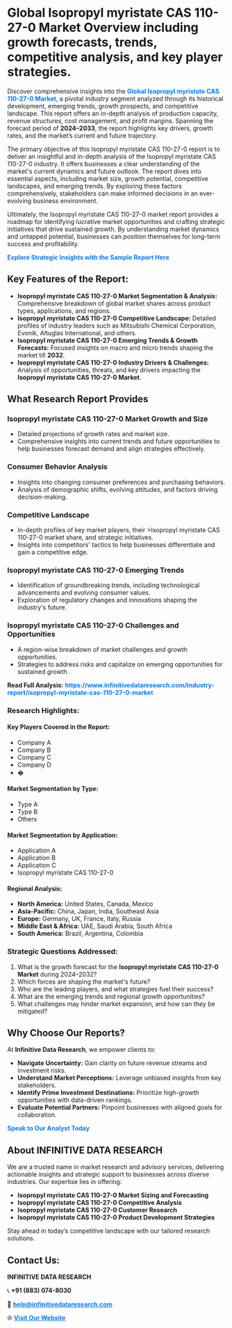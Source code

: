 <h1>Global Isopropyl myristate CAS 110-27-0 Market Overview including growth forecasts, trends, competitive analysis, and key player strategies.</h1>
<p>
Discover comprehensive insights into the 
<a href="https://www.infinitivedataresearch.com/industry-report/isopropyl-myristate-cas-110-27-0-market" rel="dofollow" style="color: #007BFF; text-decoration: none;"><strong>Global Isopropyl myristate CAS 110-27-0 Market</strong></a>, a pivotal industry segment analyzed through its historical development, emerging trends, growth prospects, and competitive landscape. This report offers an in-depth analysis of production capacity, revenue structures, cost management, and profit margins. Spanning the forecast period of <strong>2024–2033</strong>, the report highlights key drivers, growth rates, and the market’s current and future trajectory.
</p>
<p>
The primary objective of this Isopropyl myristate CAS 110-27-0 report is to deliver an insightful and in-depth analysis of the Isopropyl myristate CAS 110-27-0 industry. It offers businesses a clear understanding of the market's current dynamics and future outlook. The report dives into essential aspects, including market size, growth potential, competitive landscapes, and emerging trends. By exploring these factors comprehensively, stakeholders can make informed decisions in an ever-evolving business environment.
</p>
<p>
Ultimately, the Isopropyl myristate CAS 110-27-0 market report provides a roadmap for identifying lucrative market opportunities and crafting strategic initiatives that drive sustained growth. By understanding market dynamics and untapped potential, businesses can position themselves for long-term success and profitability.
</p>
<p>
<a href="https://www.infinitivedataresearch.com/request-sample/reportId=103223" style="color: #007BFF; text-decoration: none;"><strong>Explore Strategic Insights with the Sample Report Here</strong></a>
</p>

<h2>Key Features of the Report:</h2>
<ul>
<li><strong>Isopropyl myristate CAS 110-27-0 Market Segmentation & Analysis:</strong> Comprehensive breakdown of global market shares across product types, applications, and regions.</li>
<li><strong>Isopropyl myristate CAS 110-27-0 Competitive Landscape:</strong> Detailed profiles of industry leaders such as Mitsubishi Chemical Corporation, Evonik, Altuglas International, and others.</li>
<li><strong>Isopropyl myristate CAS 110-27-0 Emerging Trends & Growth Forecasts:</strong> Focused insights on macro and micro trends shaping the market till <strong>2032</strong>.</li>
<li><strong>Isopropyl myristate CAS 110-27-0 Industry Drivers & Challenges:</strong> Analysis of opportunities, threats, and key drivers impacting the <strong>Isopropyl myristate CAS 110-27-0 Market</strong>.</li>
</ul>

<h2>What Research Report Provides</h2>
<h3>Isopropyl myristate CAS 110-27-0 Market Growth and Size</h3>
<ul>
<li>Detailed projections of growth rates and market size.</li>
<li>Comprehensive insights into current trends and future opportunities to help businesses forecast demand and align strategies effectively.</li>
</ul>

<h3>Consumer Behavior Analysis</h3>
<ul>
<li>Insights into changing consumer preferences and purchasing behaviors.</li>
<li>Analysis of demographic shifts, evolving attitudes, and factors driving decision-making.</li>
</ul>

<h3>Competitive Landscape</h3>
<ul>
<li>In-depth profiles of key market players, their >Isopropyl myristate CAS 110-27-0 market share, and strategic initiatives.</li>
<li>Insights into competitors' tactics to help businesses differentiate and gain a competitive edge.</li>
</ul>

<h3>Isopropyl myristate CAS 110-27-0 Emerging Trends</h3>
<ul>
<li>Identification of groundbreaking trends, including technological advancements and evolving consumer values.</li>
<li>Exploration of regulatory changes and innovations shaping the industry's future.</li>
</ul>

<h3>Isopropyl myristate CAS 110-27-0 Challenges and Opportunities</h3>
<ul>
<li>A region-wise breakdown of market challenges and growth opportunities.</li>
<li>Strategies to address risks and capitalize on emerging opportunities for sustained growth.</li>
</ul>
<p><strong>Read Full Analysis:</strong> <a href="https://www.infinitivedataresearch.com/industry-report/isopropyl-myristate-cas-110-27-0-market" rel="dofollow" style="color: #007BFF; text-decoration: none;"><strong>https://www.infinitivedataresearch.com/industry-report/isopropyl-myristate-cas-110-27-0-market</strong></a></p>
<h3>Research Highlights:</h3>
<h4>Key Players Covered in the Report:</h4>
<ul><li>Company A</li><li>Company B</li><li>Company C</li><li>Company D</li><li>�</li></ul>
<h4>Market Segmentation by Type:</h4>
<ul><li>Type A</li><li>Type B</li><li>Others</li></ul>
<h4>Market Segmentation by Application:</h4>
<ul><li>Application A</li><li>Application B</li><li>Application C</li><li>Isopropyl myristate CAS 110-27-0</li></ul>

<h4>Regional Analysis:</h4>
<ul>
<li><strong>North America:</strong> United States, Canada, Mexico</li>
<li><strong>Asia-Pacific:</strong> China, Japan, India, Southeast Asia</li>
<li><strong>Europe:</strong> Germany, UK, France, Italy, Russia</li>
<li><strong>Middle East & Africa:</strong> UAE, Saudi Arabia, South Africa</li>
<li><strong>South America:</strong> Brazil, Argentina, Colombia</li>
</ul>

<h3>Strategic Questions Addressed:</h3>
<ol>
<li>What is the growth forecast for the <strong>Isopropyl myristate CAS 110-27-0 Market</strong> during 2024–2032?</li>
<li>Which forces are shaping the market's future?</li>
<li>Who are the leading players, and what strategies fuel their success?</li>
<li>What are the emerging trends and regional growth opportunities?</li>
<li>What challenges may hinder market expansion, and how can they be mitigated?</li>
</ol>

<h2>Why Choose Our Reports?</h2>
<p>At <strong>Infinitive Data Research</strong>, we empower clients to:</p>
<ul>
<li><strong>Navigate Uncertainty:</strong> Gain clarity on future revenue streams and investment risks.</li>
<li><strong>Understand Market Perceptions:</strong> Leverage unbiased insights from key stakeholders.</li>
<li><strong>Identify Prime Investment Destinations:</strong> Prioritize high-growth opportunities with data-driven rankings.</li>
<li><strong>Evaluate Potential Partners:</strong> Pinpoint businesses with aligned goals for collaboration.</li>
</ul>
<p><a href="https://www.infinitivedataresearch.com/industry-report/isopropyl-myristate-cas-110-27-0-market" rel="dofollow" style="color: #007BFF; text-decoration: none;"><strong>Speak to Our Analyst Today</strong></a></p>

<h2>About INFINITIVE DATA RESEARCH</h2>
<p>We are a trusted name in market research and advisory services, delivering actionable insights and strategic support to businesses across diverse industries. Our expertise lies in offering:</p>
<ul>
<li><strong>Isopropyl myristate CAS 110-27-0 Market Sizing and Forecasting</strong></li>
<li><strong>Isopropyl myristate CAS 110-27-0 Competitive Analysis</strong></li>
<li><strong>Isopropyl myristate CAS 110-27-0 Customer Research</strong></li>
<li><strong>Isopropyl myristate CAS 110-27-0 Product Development Strategies</strong></li>
</ul>
<p>Stay ahead in today’s competitive landscape with our tailored research solutions.</p>

<h2>Contact Us:</h2>
<p><strong>INFINITIVE DATA RESEARCH</strong></p>
<p>📞 <strong>+91 (883) 074-8030</strong></p>
<p>📧 <strong><a href="mailto:help@infinitivedataresearch.com" style="color: #007BFF;">help@infinitivedataresearch.com</a></strong></p>
<p>🌐 <strong><a href="https://www.infinitivedataresearch.com" rel="dofollow" style="color: #007BFF;">Visit Our Website</a></strong></p>